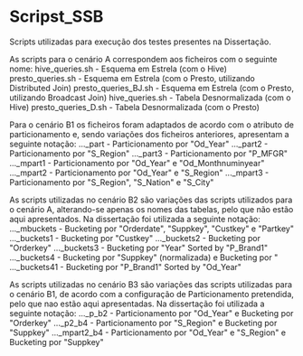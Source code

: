 # Scripst_SSB
Scripts utilizadas para execução dos testes presentes na Dissertação. 

As scripts para o cenário A correspondem aos ficheiros com o seguinte nome: 
    hive_queries.sh - Esquema em Estrela (com o Hive)
    presto_queries.sh - Esquema em Estrela (com o Presto, utilizando Distributed Join)
    presto_queries_BJ.sh - Esquema em Estrela (com o Presto, utilizando Broadcast Join)
    hive_queries.sh - Tabela Desnormalizada (com o Hive)
    presto_queries_D.sh - Tabela Desnormalizada (com o Presto)

Para o cenário B1 os ficheiros foram adaptados de acordo com o atributo de particionamento e, sendo variações dos ficheiros anteriores, apresentam a seguinte notação: 
    ..._part - Particionamento por "Od_Year"
    ..._part2 - Particionamento por "S_Region"
    ..._part3 - Particionamento por "P_MFGR"
    ..._mpart1 - Particionamento por "Od_Year" e "Od_Monthnuminyear"
    ..._mpart2 - Particionamento por "Od_Year" e "S_Region"
    ..._mpart3 - Particionamento por "S_Region", "S_Nation" e "S_City"

As scripts utilizadas no cenário B2 são variações das scripts utilizados para o cenário A, alterando-se apenas os nomes das tabelas, pelo que não estão aqui apresentados. Na dissertação foi utilizada a seguinte notação:
    ..._mbuckets - Bucketing por "Orderdate", "Suppkey", "Custkey" e "Partkey"
    ..._buckets1 - Bucketing por "Custkey"
    ..._buckets2 - Bucketing por "Orderkey"
    ..._buckets3 - Bucketing por "Year" Sorted by "P_Brand1"
    ..._buckets4 - Bucketing por "Suppkey" (normalizada) e Bucketing por "
    ..._buckets41 - Bucketing por "P_Brand1" Sorted by "Od_Year"
  
As scripts utilizadas no cenário B3 são variações das scripts utilizadas para o cenário B1, de acordo com a configuração de Particionamento pretendida, pelo que nao estão aqui apresentadas. Na dissertação foi utilizada a seguinte notação: 
    ..._p_b2 - Particionamento por "Od_Year" e Bucketing por "Orderkey"
    ..._p2_b4 - Particionamento por "S_Region" e Bucketing por "Suppkey"
    ..._mpart2_b4 - Particionamento por "Od_Year" e "S_Region" e Bucketing por "Suppkey"
